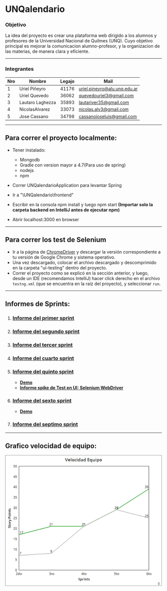 # UNQalendario

### Objetivo
La idea del proyecto es crear una plataforma web dirigido a los alumnos y profesores de la Universidad Nacional de Quilmes (UNQ). Cuyo objetivo principal es mejorar la comunicacion alumno-profesor, y la organizacion de las materias, de manera clara y eficiente. 

---

### Integrantes

Nro | Nombre       		| Legajo | Mail
----|-------------------|--------|------
1   |Uriel Piñeyro      |41176  |uriel.pineyro@alu.unq.edu.ar
2   |Uriel Quevedo 		|  36062 |quevedouriel3@gmail.com
3   |Lautaro Laghezza	|  35893  |lautariver35@gmail.com
4   |NicolasAlvarez		|  33073 |nicolas.alv3@gmail.com
5   | Jose Cassano 		|  34798 |cassanojoseluis@gmail.com

---
## Para correr el proyecto localmente:
- Tener instalado: 
    - Mongodb 
    - Gradle con version mayor a 4.7(Para uso de spring) 
    - nodejs 
    - npm
    
- Correr UNQalendarioApplication para levantar Spring

- Ir a "\UNQalendario\frontend"
- Escribir en la consola npm install y luego npm start **(Importar solo la carpeta backend en IntelliJ antes de ejecutar npm)**
- Abrir localhost:3000 en browser

---
## Para correr los test de Selenium

- Ir a la página de [ChromeDriver](http://chromedriver.chromium.org/downloads) y descargar la versión correspondiente a tu versión de Google Chrome y sistema operativo.
- Una vez descargado, colocar el archivo descargado y descomprimido en la carpeta "ui-testing" dentro del proyecto.
- Correr el proyecto como se explicó en la sección anterior, y luego, desde un IDE (recomendamos IntelliJ) hacer click derecho en el archivo `testng.xml` (que se encuentra en la raíz del proyecto), y seleccionar `run`.

---

## Informes de Sprints:

1. ### [Informe del primer sprint](Informes/InformePrimerSprint.md)

2. ### [Informe del segundo sprint](Informes/InformeSegundoSprint.md)

3. ### [Informe del tercer sprint](Informes/InformeTercerSprint.md)

4. ### [Informe del cuarto sprint](Informes/InformeCuartoSprint.md)

5. ### [Informe del quinto sprint](Informes/InformeQuintoSprint.md)
    - [**Demo**](https://www.youtube.com/watch?v=rrMvdRYtuXQ)
    - [**Informe spike de Test en UI: Selenium WebDriver**](Informes/Spikes/InformeSeleniumWebDriver.md)

6. ### [Informe del sexto sprint](Informes/InformeSextoSprint.md)
    - [**Demo**](https://youtu.be/6lyjHQYeYJU)

7. ### [Informe del septimo sprint](Informes/InformeSeptimoSprint.md)

---

## Grafico velocidad de equipo:

![GraficoVelocidadEquipo](Informes/GraficoVelocidadEquipo.png)

